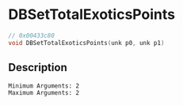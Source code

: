 # DBSetTotalExoticsPoints
```c
// 0x00433c80
void DBSetTotalExoticsPoints(unk p0, unk p1)
```
## Description
```
Minimum Arguments: 2
Maximum Arguments: 2
```
